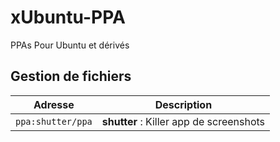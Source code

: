 xUbuntu-PPA
=========
PPAs Pour Ubuntu et dérivés
## Gestion de fichiers
|Adresse|Description|
|------- | -------|
|`ppa:shutter/ppa`|**shutter** : Killer app de screenshots|
